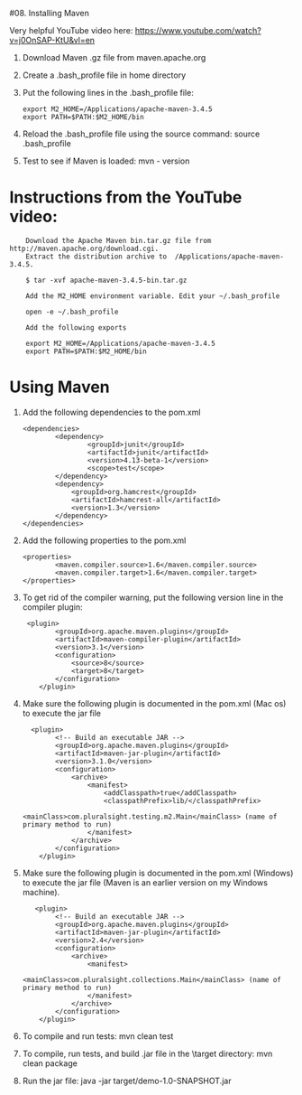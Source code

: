 #08.  Installing Maven

Very helpful YouTube video here:  https://www.youtube.com/watch?v=j0OnSAP-KtU&vl=en

1.  Download Maven .gz file from maven.apache.org

2.  Create a .bash_profile file in home directory

3.  Put the following lines in the .bash_profile file:

        export M2_HOME=/Applications/apache-maven-3.4.5
        export PATH=$PATH:$M2_HOME/bin

4.  Reload the .bash_profile file using the source command:  source .bash_profile

5.  Test to see if Maven is loaded:  mvn - version

# Instructions from the YouTube video:

        Download the Apache Maven bin.tar.gz file from http://maven.apache.org/download.cgi.
        Extract the distribution archive to  /Applications/apache-maven-3.4.5.

        $ tar -xvf apache-maven-3.4.5-bin.tar.gz

        Add the M2_HOME environment variable. Edit your ~/.bash_profile 

        open -e ~/.bash_profile

        Add the following exports

        export M2_HOME=/Applications/apache-maven-3.4.5
        export PATH=$PATH:$M2_HOME/bin


# Using Maven

1.  Add the following dependencies to the pom.xml

        <dependencies>
                <dependency>
                        <groupId>junit</groupId>
                        <artifactId>junit</artifactId>
                        <version>4.13-beta-1</version>
                        <scope>test</scope>
                </dependency>
                <dependency>
                    <groupId>org.hamcrest</groupId>
                    <artifactId>hamcrest-all</artifactId>
                    <version>1.3</version>
                </dependency>
        </dependencies>

2.  Add the following properties to the pom.xml

        <properties>
                <maven.compiler.source>1.6</maven.compiler.source>
                <maven.compiler.target>1.6</maven.compiler.target>
        </properties>

3.  To get rid of the compiler warning, put the following version line in the compiler plugin:

         <plugin>
                <groupId>org.apache.maven.plugins</groupId>
                <artifactId>maven-compiler-plugin</artifactId>
                <version>3.1</version>
                <configuration>
                    <source>8</source>
                    <target>8</target>
                </configuration>
            </plugin>

3.  Make sure the following plugin is documented in the pom.xml (Mac os) to execute the jar file

          <plugin>
                <!-- Build an executable JAR -->
                <groupId>org.apache.maven.plugins</groupId>
                <artifactId>maven-jar-plugin</artifactId>
                <version>3.1.0</version>
                <configuration>
                    <archive>
                        <manifest>
                            <addClasspath>true</addClasspath>
                            <classpathPrefix>lib/</classpathPrefix>
                            <mainClass>com.pluralsight.testing.m2.Main</mainClass> (name of primary method to run)
                        </manifest>
                    </archive>
                </configuration>
            </plugin>
            
3.  Make sure the following plugin is documented in the pom.xml (Windows) to execute the jar file (Maven is an earlier version on my Windows machine).

           <plugin>
                <!-- Build an executable JAR -->
                <groupId>org.apache.maven.plugins</groupId>
                <artifactId>maven-jar-plugin</artifactId>
                <version>2.4</version>
                <configuration>
                    <archive>
                        <manifest>
                            <mainClass>com.pluralsight.collections.Main</mainClass> (name of primary method to run)
                        </manifest>
                    </archive>
                </configuration>
            </plugin>
            
            
4.  To compile and run tests:  mvn clean test

5.  To compile, run tests, and build .jar file in the \target directory:  mvn clean package

6.  Run the jar file:  java -jar target/demo-1.0-SNAPSHOT.jar


